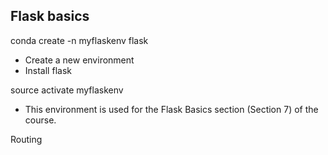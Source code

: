 
## Flask basics
conda create -n myflaskenv flask
- Create a new environment
- Install flask

source activate myflaskenv
- This environment is used for the Flask Basics section (Section 7) of the course.

Routing


